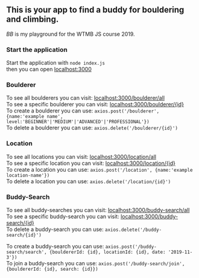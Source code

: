 ## This is your app to find a buddy for bouldering and climbing.

*BB* is my playground for the WTMB JS course 2019.

### Start the application
Start the application with 
`node index.js`  
then you can open 
[localhost:3000](http://localhost:3000)  

### Boulderer
To see all boulderers you can visit: 
[localhost:3000/boulderer/all](http://localhost:3000/boulderer/all)  
To see a specific boulderer you can visit: 
[localhost:3000/boulderer/{id}](http://localhost:3000/boulderer/{id})  
To create a boulderer you can use: 
`axios.post('/boulderer', {name:'example name', level:'BEGINNER'|'MEDIUM'|'ADVANCED'|'PROFESSIONAL'})`  
To delete a boulderer you can use: 
`axios.delete('/boulderer/{id}')`  

### Location
To see all locations you can visit: 
[localhost:3000/location/all](http://localhost:3000/location/all)  
To see a specific location you can visit: 
[localhost:3000/location/{id}](http://localhost:3000/location/{id})  
To create a location you can use: 
`axios.post('/location', {name:'example location-name'})`  
To delete a location you can use: 
`axios.delete('/location/{id}')`  


### Buddy-Search
To see all buddy-searches you can visit: 
[localhost:3000/buddy-search/all](http://localhost:3000/buddy-search/all)  
To see a specific buddy-search you can visit: 
[localhost:3000/buddy-search/{id}](http://localhost:3000/buddy-search/{id})  
To delete a buddy-search you can use: 
`axios.delete('/buddy-search/{id}')`  

To create a buddy-search you can use: 
`axios.post('/buddy-search/search', {bouldererId: {id}, locationId: {id}, date: '2019-11-3'})`  
To join a buddy-search you can use: 
`axios.post('/buddy-search/join', {bouldererId: {id}, search: {id}})`  